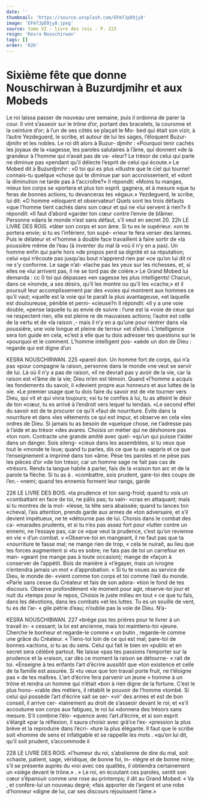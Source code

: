 ```yaml
---
date: ''
thumbnail: 'https://source.unsplash.com/EFm7JpD9jy8'
image: 'EFm7JpD9jy8.jpeg'
source: tome VI - livre des rois - P. 223
reign: 'Kesra Nouschirwan'
tags: []
order: '026'
---
```


# Sixième fête que donne Nouschirwan à Buzurdjmihr et aux Mobeds

Le roi laissa passer de nouveau une semaine, puis il ordonna de parer la cour. Il vint s’asseoir sur le trône d’or, portant des bracelets, la couronne et la ceinture d’or; à l’un de ses côtés se plaçait le Mo-
bed qui était son vizir, à l’autre Yezdeguerd, le
scribe, et autour de lui les sages, l’éloquent Buzur- djmihr et les nobles. Le roi dit alors à Buzur- djmihr : «Pourquoi tenir cachés les joyaux de la «sagesse, les paroles salutaires à l’âme, qui donnent
«de la grandeur à l’homme qui n’avait pas de va-
«leur? Le trésor de celui qui parle ne diminue pas «pendant qu’il délecte l’esprit de celui qui écoute.»
Le Mobed dit à Buzurdjmihr : «0 toi qui es plus
«illustre que le ciel qui tourne! connais-tu quelque
«chose qui te diminue par son accroissement, et «dont la diminution ne tarde pas à t’accroître?» Il
répondit: «Moins tu manges, mieux ton corps se «portera et plus ton esprit. gagnera, et à mesure «que tu feras de bonnes actions, tu devanceras tes «égaux.» Yezdeguerd, le scribe, lui dit: «O homme «éloquent et observateur! Quels sont les trois défauts «que l’homme tient cachés dans son cœur et qui ne
«lui servent à rien?» Il répondit: «Il faut d’abord «garder ton cœur contre l’envie de blâmer. Personne «dans le monde n’est sans défaut, s’il veut en secret 20.
22h LE LIVRE DES ROIS.
«tâter son corps et son âme. Si tu es le supérieur.
«on te portera envie; si tu es l’inférienr, ton supé-
«rieur te fera verser des larmes. Puis le délateur et «l’homme à double face travaillent à faire sortir de
«la poussière même de l’eau (à inventer du mal là
«où il n’y en a pas). Un homme enfin qui parle hors
«de propos perd sa dignité et sa réputation; celui
«qui n’écoute pas jusqu’au bout n’apprend rien par
«ce qu’on lui dit ni ne s’y conforme. Le sage n’at-
«tache pas les yeux sur les richesses, et, si elles ne «lui arrivent pas, il ne se tord pas de colère.»
Le Grand Mobed lui demanda : cc 0 toi qui dépasses «en sagesse les plus intelligents! Chacun, dans ce «inonde, a ses désirs, qu’il les montre ou qu’il les «cache,» et il poursuit leur accomplissement par des «voies qui montrent aux hommes ce qu’il vaut; «quelle est la voie qui te paraît la plus avantageuse,
«et laquelle est douloureuse, pénible et perni- «cieuse?n Il répondit: «Il y a une voie double, «pense laquelle tu as envie de suivre : l’une est la «voie de ceux qui ne respectent rien, elle est pleine re de mauvaises actions; l’autre est celle de la vertu et de «la raison ,- mais il n’y en a qu’une pour rentrer dans
«la poussière, une voie longue et pleine de terreur «et d’ellroi. L’intelligence sera ton guide en cela, «c’est à elle que tu dois adresser tes questions sur le «pourquoi et le comment. L’homme intelligent pos- «aède un don de Dieu : regarde qui est digne d’un

KESRA NOUSCHIRWAN. 225 «pareil don. Un homme fort de corps, qui n’a pas
«pour compagne la raison, personne dans le monde «ne veut se servir de lui. Là où il n’y a pas de raison,
«il ne devrait pas y avoir de la vie, car la raison est «l’âme de la vie; Dieu m’en est témoin. Quand
«l’homme a acquis les fondements du savoir, il «devient propre aux honneurs et aux luttes de la oie. «Le premier usage que tu dois faire du savoir est de «te tourner vers Dieu, qui vit et qui vivra toujours; «si tu te confies à lui, tu as atteint le désir de ton «cœur, tu es arrivé à l’endroit vers lequel tu tendais.
«Le second effet du savoir est de te procurer ce qu’il
«faut de nourriture. Évite dans la nourriture et dans
«les vêtements ce qui est impur, et observe en cela
«les ordres de Dieu. Si jamais tu as besoin de «quelque chose, ne t’adresse pas à l’aide et au trésor
«des avares. Choisis un métier qui ne déshonore pas «ton nom. Contracte une grande amitié avec quel- «qu’un qui puisse t’aider dans un danger. Sois sileng- «cieux dans les assemblées, si tu veux que tout le «monde te loue; quand tu parles, dis ce que tu as «appris et ce que l’enseignement a imprimé dans ton «âme. Pèse tes paroles et ne pèse pas les pièces d’or
«de ton trésor, car un homme sage ne fait pas cas de «trésors. Rends ta langue habile à parler, fais de la «raison ton arc et de la parole ta flèche. Si tu as à . «combattre, sois prudent, gare-toi des coups de l’en.- «nemi; quand tes ennemis forment leur rangs, garde

226 LE LIVRE DES BOIS.
«ta prudence et ton sang-froid; quand tu vois un «combattant en face de toi, ne pâlis pas; tu vain- «cras en attaquant; mais si tu montres de la mol- «lesse, ta tête sera abaissée; quand tu lances ton «cheval, l’ais attention, prends garde aux armes de «ton adversaire, et s’il devient impétueux, ne te «détourne pas de lui. Choisis dans le combat des ca- «marades prudents, et si tu n’es pas assez fort pour «lutter contre un ennemi, ne l’essaye pas, car ce «que veut la prudence, c’est qu’on revienne en vie
« d’un combat.
v «Observe-toi en mangeant, il ne faut pas que ta «nourriture te fasse mal; ne mange rien de trop, « cela te nuirait, au lieu que tes forces augmentent si «tu es sobre; ne fais pas de toi un carrefour en man- «geant (ne mange pas à toute occasion); mange de «façon à conserver de l’appétit. Bois de manière à
«t’égayer, mais un ivrogne n’entendra jamais un mot « d’approbation.
« Si tu te voues au service de Dieu, le monde de- «vient comme ton corps et toi comme l’œil du monde.
«Parle sans cesse du Créateur et fais de son adora- «tion le fond de tes discours. Observe profondément «le moment pour agir, réserve-toi jour et nuit du «temps pour le repos, Choisis le juste milieu en tout « ce que tu fais, dans les dévotions, dans les combats
«et les luttes. Tu es un souille de vent, tu es de l’ar- « gile pétrie d’eau; n’oublie pas la voie de Dieu. N’a-

KESRA NOUSCHIBWAN. 227 «brége pas tes prières pour te livrer à un travail in-
« cessant; la loi est ancienne, mais toi maintiens-toi «jeune. Cherche le bonheur et regarde-le comme
« un butin , regarde-le comme une grâce du Créateur.
« Tiens-toi loin de ce qui est mal; pare-toi de bonnes «actions, si tu as du sens. Celui qui fait le bien en «public et en secret sera célébré partout. Ne laisse
«pas tes passions l’emporter sur la prudence et la «raison, car dès ce moment la raison se détourne-
« rait de toi.
«Enseigne à tes enfants l’art d’écrire aussitôt que
«ton existence et celle de ta famille est assurée. Si «tu veux que ton travail porte fruit, ne t’éloigne pas
« de tes maîtres. L’art d’écrire fera parvenir un jeune
« homme à un trône et rendra un homme qui n’était
«bon à rien digne de la fortune. C’est le plus hono- «rable des métiers, il rétablit le pouvoir de l’homme «tombé. Si celui qui possède l’art d’écrire sait se ser-
«vir’ des armes et est de bon conseil, il arrive cer- «tainement au droit de s’asseoir devant le roi; et «s’il accoutume son corps aux fatigues, le roi lui «donnera des trésors sans mesure. S’il combine l’élo- «quence avec l’art.d’écrire, et si son esprit s’élargit
«par la réflexion, il saura choisir avec grâ’ce l’ex- «pression la plus brève et la reproduire dans l’écri- «ture la plus élégante. Il faut que le scribe soit
«homme de sens et infatigable et se rappelle les mots . «qu’on lui dit, qu’il soit prudent, s’accommode il

228 LE LIVRE DES ROIS. «l’humeur du roi, s’abstienne de dire du mal, soit
«chaste, patient, sage, véridique, de bonne foi, in- «tègre et de bonne mine; s’il se présente auprès du
«roi avec ces qualités, il obtiendra certainement un
«siége devant le trône.» . »
Le roi, en écoutant ces paroles, sentit son cœur
s’épanouir comme une rose au printemps; il dit au Grand Mobed: « Va , et confère-lui un nouveau degré; «fais apporter de l’argent et une robe d’honneur «digne de lui, car ses discours réjouissent l’âme.»
